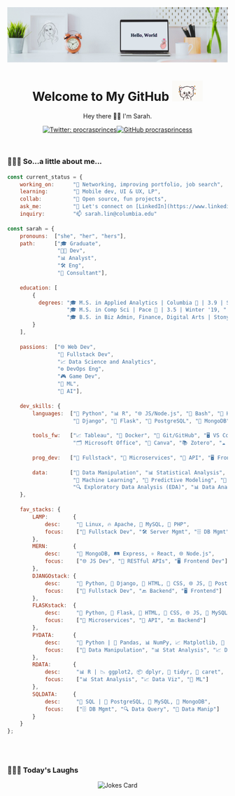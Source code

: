 <!-- Banner -->
<img src="./img/banner.png">
<!-- Introduction -->
<h1 align='center'> Welcome to My GitHub <img src="./img/tenor.gif" width="70"></h1>
<p align="center">Hey there 👋🏼 I'm Sarah.</p>

<!-- Badges -->
<div align="center">

[![Twitter: procrasprinces](https://img.shields.io/twitter/follow/procrasprinces?style=social)](https://twitter.com/procrasprinces)[![GitHub procrasprincess](https://img.shields.io/github/followers/procrasprincess?label=follow&style=social)](https://github.com/procrasprincess)
</div>

<br>

### 👩🏼‍💻 So...a little about me...  
<!-- <img align='right' src="./img/profile.jpg" width="250"> -->

<div>

```javascript
const current_status = {
    working_on:      "🔭 Networking, improving portfolio, job search",
    learning:        "🌱 Mobile dev, UI & UX, LP",
    collab:          "👯 Open source, fun projects",
    ask_me:          "💬 Let's connect on [LinkedIn](https://www.linkedin.com/in/sarahxiaoweilin/)",
    inquiry:         "📫 sarah.lin@columbia.edu"

const sarah = {    
    pronouns:  ["she", "her", "hers"],
    path:      ["🎓 Graduate", 
                "👩‍💻 Dev",
                "📊 Analyst",
                "🛠️ Eng",
                "💼 Consultant"],

    education: [
        {
          degrees: "🎓 M.S. in Applied Analytics | Columbia 🦁 | 3.9 | Spring '24, " + 
                   "🎓 M.S. in Comp Sci | Pace 🐶 | 3.5 | Winter '19, " + 
                   "🎓 B.S. in Biz Admin, Finance, Digital Arts | Stony Brook 🐺 | Summer '17"
        }
    ],
    
    passions:  ["🌐 Web Dev",
                "🔧 Fullstack Dev",
                "📈 Data Science and Analytics",
                "⚙️ DevOps Eng",
                "🎮 Game Dev",
                "🤖 ML",
                "🧠 AI"],

    dev_skills: {
        languages:  ["🐍 Python", "📊 R", "🌐 JS/Node.js", "🐚 Bash", "📄 HTML", "🎨 CSS", "⚛️ React", 
                     "🦄 Django", "🍰 Flask", "🐘 PostgreSQL", "🍃 MongoDB", "🐬 MySQL", "📐 MATLAB"],

        tools_fw:   ["📈 Tableau", "🐋 Docker", "🐙 Git/GitHub", "🖥️ VS Code", "🐼 Pandas",
                     "🗂️ Microsoft Office", "🎨 Canva", "📚 Zotero", "☁️ AWS", "☁️ Google Cloud"],

        prog_dev:   ["🔧 Fullstack", "🔗 Microservices", "🔌 API", "🖥️ Frontend", "🔙 Backend"],

        data:       ["🔄 Data Manipulation", "📊 Statistical Analysis", "📈 Data Visualization", 
                     "🤖 Machine Learning", "🔮 Predictive Modeling", "🧹 Data Cleaning", 
                     "🔍 Exploratory Data Analysis (EDA)", "📊 Data Analytics"]
    },
    
    fav_stacks: {
        LAMP:        {
            desc:     "🐧 Linux, 🔥 Apache, 🐬 MySQL, 🐘 PHP",
            focus:    ["🔧 Fullstack Dev", "🛠️ Server Mgmt", "🗄️ DB Mgmt"]
        },
        MERN:        {
            desc:     "🍃 MongoDB, 🛤️ Express, ⚛️ React, 🌐 Node.js",
            focus:    ["🌐 JS Dev", "🔗 RESTful APIs", "🖥️ Frontend Dev"]
        },
        DJANGOstack: {
            desc:     "🐍 Python, 🦄 Django, 📄 HTML, 🎨 CSS, 🌐 JS, 🐘 PostgreSQL",
            focus:    ["🔧 Fullstack Dev", "🔙 Backend", "🖥️ Frontend"]
        },
        FLASKstack:  {
            desc:     "🐍 Python, 🍰 Flask, 📄 HTML, 🎨 CSS, 🌐 JS, 🐬 MySQL",
            focus:    ["🔗 Microservices", "🔌 API", "🔙 Backend"]
        },
        PYDATA:      {
            desc:     "🐍 Python | 🐼 Pandas, 📊 NumPy, 📈 Matplotlib, 🎨 Seaborn, 🤖 Sklearn",
            focus:    ["🔄 Data Manipulation", "📊 Stat Analysis", "📈 Data Viz", "🤖 ML"]
        },
        RDATA:       {
            desc:     "📊 R | 📉 ggplot2, 📦 dplyr, 🔄 tidyr, 🧮 caret",
            focus:    ["📊 Stat Analysis", "📈 Data Viz", "🤖 ML"]
        },
        SQLDATA:     {
            desc:     "🔎 SQL | 🐘 PostgreSQL, 🐬 MySQL, 🍃 MongoDB",
            focus:    ["🗄️ DB Mgmt", "🔍 Data Query", "🔄 Data Manip"]
        }
    }
};
```
</div>

<br>

<!-- ### &#x1f4c8; GitHub Stats
<p align="center">
<a href="https://github.com/procrasprincess">
  <img align="center" style="margin:0.5rem" src="https://github-readme-stats.vercel.app/api?username=procrasprincess&show_icons=true&line_height=27&count_private=true&title_color=c9afcc&text_color=c9afcc&icon_color=4AB097&bg_color=f2f2f2" alt="Sarah's GitHub Stats" />
</a>
</p> -->

<br>

### 🤹🏼‍♀️ Today's Laughs
<div align="center">

![Jokes Card](https://readme-jokes.vercel.app/api)
</div>


<!-- Github Template
**procrasprincess/procrasprincess** is a ✨ _special_ ✨ repository because its `README.md` (this file) appears on your GitHub profile.

Here are some ideas to get you started:

- 🔭 I’m currently working on ...
- 🌱 I’m currently learning ...
- 👯 I’m looking to collaborate on ...
- 🤔 I’m looking for help with ...
- 💬 Ask me about ...
- 📫 How to reach me: ...
- 😄 Pronouns: ...
- ⚡ Fun fact: ...
-->